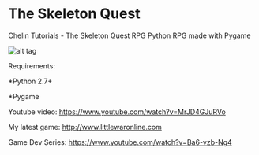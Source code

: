 # The Skeleton Quest
Chelin Tutorials - The Skeleton Quest RPG
Python RPG made with Pygame

![alt tag](http://i.imgur.com/NA43ODq.jpg)

Requirements:

*Python 2.7+

*Pygame


Youtube video: https://www.youtube.com/watch?v=MrJD4GJuRVo

My latest game: http://www.littlewaronline.com

Game Dev Series: https://www.youtube.com/watch?v=Ba6-vzb-Ng4





